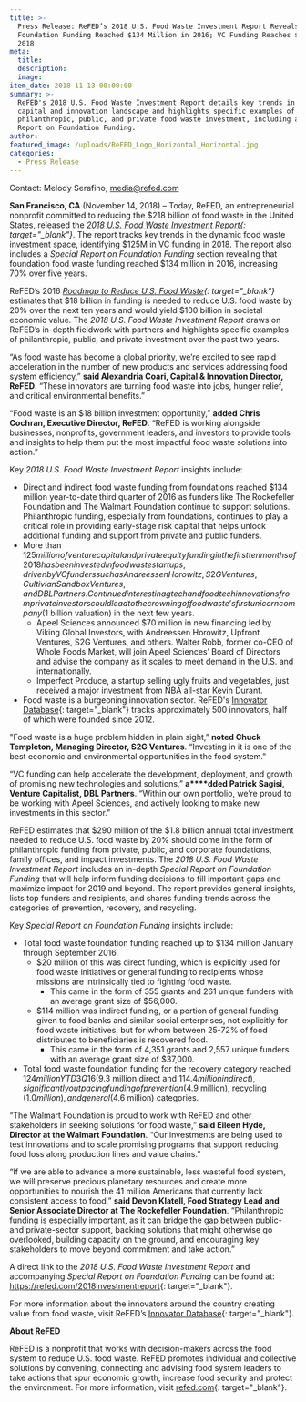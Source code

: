```yaml
---
title: >-
  Press Release: ReFED’s 2018 U.S. Food Waste Investment Report Reveals
  Foundation Funding Reached $134 Million in 2016; VC Funding Reaches $125M in
  2018
meta:
  title:
  description:
  image:  
item_date: 2018-11-13 00:00:00  
summary: >-
  ReFED's 2018 U.S. Food Waste Investment Report details key trends in the
  capital and innovation landscape and highlights specific examples of
  philanthropic, public, and private food waste investment, including a Special
  Report on Foundation Funding.
author:  
featured_image: /uploads/ReFED_Logo_Horizontal_Horizontal.jpg
categories:
  - Press Release
---
```


Contact: Melody Serafino, media@refed.com

**San Francisco, CA** (November 14, 2018) – Today, ReFED, an entrepreneurial nonprofit committed to reducing the $218 billion of food waste in the United States, released the *[2018 U.S. Food Waste Investment Report](https://refed.com/2018investmentreport){: target="_blank"}*. The report tracks key trends in the dynamic food waste investment space, identifying $125M in VC funding in 2018. The report also includes a *Special Report on Foundation Funding* section revealing that foundation food waste funding reached $134 million in 2016, increasing 70% over five years.

ReFED’s 2016 *[Roadmap to Reduce U.S. Food Waste](https://www.refed.com/roadmap){: target="_blank"}* estimates that $18 billion in funding is needed to reduce U.S. food waste by 20% over the next ten years and would yield $100 billion in societal economic value. The *2018 U.S. Food Waste Investment Report* draws on ReFED’s in-depth fieldwork with partners and highlights specific examples of philanthropic, public, and private investment over the past two years.

“As food waste has become a global priority, we’re excited to see rapid acceleration in the number of new products and services addressing food system efficiency,” **said Alexandria Coari, Capital & Innovation Director, ReFED**. “These innovators are turning food waste into jobs, hunger relief, and critical environmental benefits.”

“Food waste is an $18 billion investment opportunity,” **added Chris Cochran, Executive Director, ReFED**. “ReFED is working alongside businesses, nonprofits, government leaders, and investors to provide tools and insights to help them put the most impactful food waste solutions into action.”

Key *2018 U.S. Food Waste Investment Report* insights include:

* Direct and indirect food waste funding from foundations reached $134 million year-to-date third quarter of 2016 as funders like The Rockefeller Foundation and The Walmart Foundation continue to support solutions. Philanthropic funding, especially from foundations, continues to play a critical role in providing early-stage risk capital that helps unlock additional funding and support from private and public funders.
* More than $125 million of venture capital and private equity funding in the first ten months of 2018 has been invested in food waste startups, driven by VC funders such as Andreessen Horowitz, S2G Ventures, Cultivian Sandbox Ventures, and DBL Partners. Continued interest in agtech and foodtech innovations from private investors could lead to the crowning of food waste’s first unicorn company ($1 billion valuation) in the next few years.
  * Apeel Sciences announced $70 million in new financing led by Viking Global Investors, with Andreessen Horowitz, Upfront Ventures, S2G Ventures, and others. Walter Robb, former co-CEO of Whole Foods Market, will join Apeel Sciences’ Board of Directors and advise the company as it scales to meet demand in the U.S. and internationally.
  * Imperfect Produce, a startup selling ugly fruits and vegetables, just received a major investment from NBA all-star Kevin Durant.
* Food waste is a burgeoning innovation sector. ReFED's [Innovator Database](https://refed.com/innovators){: target="_blank"}&nbsp;tracks approximately 500 innovators, half of which were founded since 2012.

"Food waste is a huge problem hidden in plain sight,” **noted Chuck Templeton, Managing Director, S2G Ventures**. “Investing in it is one of the best economic and environmental opportunities in the food system."

“VC funding can help accelerate the development, deployment, and growth of promising new technologies and solutions,” **a****dded Patrick Sagisi, Venture Capitalist, DBL Partners**. “Within our own portfolio, we’re proud to be working with Apeel Sciences, and actively looking to make new investments in this sector.”

ReFED estimates that $290 million of the $1.8 billion annual total investment needed to reduce U.S. food waste by 20% should come in the form of philanthropic funding from private, public, and corporate foundations, family offices, and impact investments. The *2018 U.S. Food Waste Investment Report* includes an in-depth *Special Report on Foundation Funding* that will help inform funding decisions to fill important gaps and maximize impact for 2019 and beyond. The report provides general insights, lists top funders and recipients, and shares funding trends across the categories of prevention, recovery, and recycling.

Key *Special Report on Foundation Funding* insights include:

* Total food waste foundation funding reached up to $134 million January through September 2016.
  * $20 million of this was direct funding, which is explicitly used for food waste initiatives or general funding to recipients whose missions are intrinsically tied to fighting food waste.
    * This came in the form of 355 grants and 261 unique funders with an average grant size of $56,000.
  * $114 million was indirect funding, or a portion of general funding given to food banks and similar social enterprises, not explicitly for food waste initiatives, but for whom between 25-72% of food distributed to beneficiaries is recovered food.
    * This came in the form of 4,351 grants and 2,557 unique funders with an average grant size of $37,000.
* Total food waste foundation funding for the recovery category reached $124 million YTD 3Q16 ($9.3 million direct and $114.4 million indirect), significantly outpacing funding of prevention ($4.9 million), recycling ($1.0 million), and general ($4.6 million) categories.

“The Walmart Foundation is proud to work with ReFED and other stakeholders in seeking solutions for food waste,” **said Eileen Hyde, Director at the Walmart Foundation**. “Our investments are being used to test innovations and to scale promising programs that support reducing food loss along production lines and value chains.” &nbsp;

“If we are able to advance a more sustainable, less wasteful food system, we will preserve precious planetary resources and create more opportunities to nourish the 41 million Americans that currently lack consistent access to food,” **said Devon Klatell, Food Strategy Lead and Senior Associate Director at The Rockefeller Foundation**. “Philanthropic funding is especially important, as it can bridge the gap between public- and private-sector support, backing solutions that might otherwise go overlooked, building capacity on the ground, and encouraging key stakeholders to move beyond commitment and take action.”

A direct link to the *2018 U.S. Food Waste Investment Report* and accompanying *Special Report on Foundation Funding* can be found at: [https://](https://www.refed.com/2018investmentreport)[refed.com/2018investmentreport](https://www.refed.com/2018investmentreport){: target="_blank"}.

For more information about the innovators around the country creating value from food waste, visit ReFED’s [Innovator Database](https://www.refed.com/innovators){: target="_blank"}.

**About ReFED**

ReFED is a nonprofit that works with decision-makers across the food system to reduce U.S. food waste. ReFED promotes individual and collective solutions by convening, connecting and advising food system leaders to take actions that spur economic growth, increase food security and protect the environment. For more information, visit [refed.com](https://www.refed.com){: target="_blank"}.